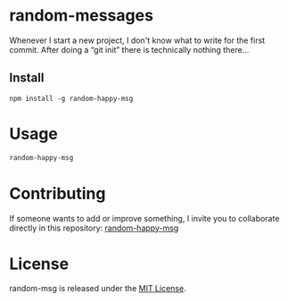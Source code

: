 # random-messages

Whenever I start a new project, I don't know what to write for the first commit. After doing a “git init” there is technically nothing there...

## Install

```npm
npm install -g random-happy-msg
```

# Usage

```bash
random-happy-msg
```

# Contributing
If someone wants to add or improve something, I invite you to collaborate directly in this repository: [random-happy-msg](https://github.com/platzi/npm-random-msg)

# License
random-msg is released under the [MIT License](https://opensource.org/licenses/MIT).